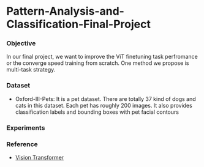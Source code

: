 # Pattern-Analysis-and-Classification-Final-Project
### Objective
In our final project, we want to improve the ViT finetuning task perfromance or the converge speed training from scratch. One method we propose is multi-task strategy.

### Dataset
- Oxford-III-Pets: It is a pet dataset. There are totally 37 kind of dogs and cats in this dataset. Each pet has roughly 200 images. It also provides classification labels and bounding boxes with  pet facial contours 

### Experiments


### Reference
- [Vision Transformer](https://github.com/jeonsworld/ViT-pytorch)
